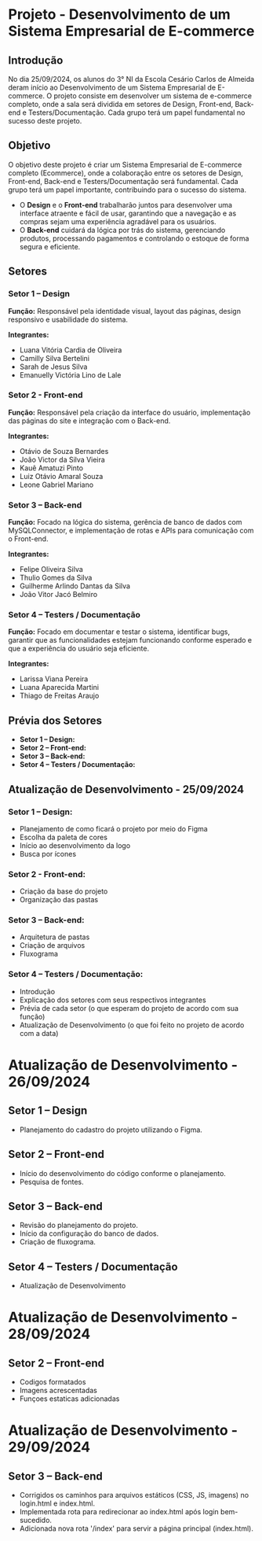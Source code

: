 # Projeto - Desenvolvimento de um Sistema Empresarial de E-commerce

## Introdução
No dia 25/09/2024, os alunos do 3° NI da Escola Cesário Carlos de Almeida deram início ao Desenvolvimento de um Sistema Empresarial de E-commerce. O projeto consiste em desenvolver um sistema de e-commerce completo, onde a sala será dividida em setores de Design, Front-end, Back-end e Testers/Documentação. Cada grupo terá um papel fundamental no sucesso deste projeto.

## Objetivo
O objetivo deste projeto é criar um Sistema Empresarial de E-commerce completo (Ecommerce), onde a colaboração entre os setores de Design, Front-end, Back-end e Testers/Documentação será fundamental. Cada grupo terá um papel importante, contribuindo para o sucesso do sistema.

- O **Design** e o **Front-end** trabalharão juntos para desenvolver uma interface atraente e fácil de usar, garantindo que a navegação e as compras sejam uma experiência agradável para os usuários.
- O **Back-end** cuidará da lógica por trás do sistema, gerenciando produtos, processando pagamentos e controlando o estoque de forma segura e eficiente.

## Setores

### Setor 1 – Design
**Função:** Responsável pela identidade visual, layout das páginas, design responsivo e usabilidade do sistema.

**Integrantes:**
- Luana Vitória Cardia de Oliveira
- Camilly Silva Bertelini
- Sarah de Jesus Silva
- Emanuelly Victória Lino de Lale

### Setor 2 - Front-end
**Função:** Responsável pela criação da interface do usuário, implementação das páginas do site e integração com o Back-end.

**Integrantes:**
- Otávio de Souza Bernardes
- João Victor da Silva Vieira 
- Kauê Amatuzi Pinto
- Luiz Otávio Amaral Souza 
- Leone Gabriel Mariano

### Setor 3 – Back-end
**Função:** Focado na lógica do sistema, gerência de banco de dados com MySQLConnector, e implementação de rotas e APIs para comunicação com o Front-end.

**Integrantes:**
- Felipe Oliveira Silva
- Thulio Gomes da Silva
- Guilherme Arlindo Dantas da Silva
- João Vitor Jacó Belmiro

### Setor 4 – Testers / Documentação
**Função:** Focado em documentar e testar o sistema, identificar bugs, garantir que as funcionalidades estejam funcionando conforme esperado e que a experiência do usuário seja eficiente.

**Integrantes:**
- Larissa Viana Pereira
- Luana Aparecida Martini 
- Thiago de Freitas Araujo

## Prévia dos Setores

- **Setor 1 – Design:** 
- **Setor 2 – Front-end:** 
- **Setor 3 – Back-end:** 
- **Setor 4 – Testers / Documentação:** 

## Atualização de Desenvolvimento - 25/09/2024

### Setor 1 – Design:
- Planejamento de como ficará o projeto por meio do Figma
- Escolha da paleta de cores
- Início ao desenvolvimento da logo
- Busca por ícones 

### Setor 2 - Front-end:
- Criação da base do projeto
- Organização das pastas

### Setor 3 – Back-end:
- Arquitetura de pastas
- Criação de arquivos
- Fluxograma

### Setor 4 – Testers / Documentação:
- Introdução
- Explicação dos setores com seus respectivos integrantes
- Prévia de cada setor (o que esperam do projeto de acordo com sua função)
- Atualização de Desenvolvimento (o que foi feito no projeto de acordo com a data)

# Atualização de Desenvolvimento - 26/09/2024

## Setor 1 – Design
- Planejamento do cadastro do projeto utilizando o Figma.

## Setor 2 – Front-end
- Início do desenvolvimento do código conforme o planejamento.
- Pesquisa de fontes.

## Setor 3 – Back-end
- Revisão do planejamento do projeto.
- Início da configuração do banco de dados.
- Criação de fluxograma.

## Setor 4 – Testers / Documentação
- Atualização de Desenvolvimento


# Atualização de Desenvolvimento - 28/09/2024

## Setor 2 – Front-end
- Codigos formatados
- Imagens acrescentadas
- Funçoes estaticas adicionadas

# Atualização de Desenvolvimento - 29/09/2024

## Setor 3 – Back-end
- Corrigidos os caminhos para arquivos estáticos (CSS, JS, imagens) no login.html e index.html.
- Implementada rota para redirecionar ao index.html após login bem-sucedido.
- Adicionada nova rota '/index' para servir a página principal (index.html).
